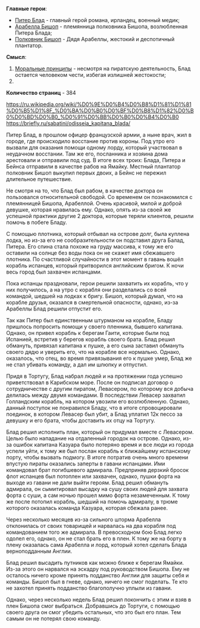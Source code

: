 **Главные герои**:
- <u>Питер Блад</u> - главный герой романа, ирландец, военный медик;
- <u>Арабелла Бишоп</u> - племянница полковника Бишопа, возлюбленная Питера Блада;
- <u>Полковник Бишоп</u> - Дядя Арабеллы, жестокий и деспотичный плантатор.

**Смысл**:
1) <u>Моральные принципы</u> - несмотря на пиратскую деятельность, Блад остается человеком чести, избегая излишней жестокости;
2) 

**Количество страниц** - 384

https://ru.wikipedia.org/wiki/%D0%9E%D0%B4%D0%B8%D1%81%D1%81%D0%B5%D1%8F_%D0%BA%D0%B0%D0%BF%D0%B8%D1%82%D0%B0%D0%BD%D0%B0_%D0%91%D0%BB%D0%B0%D0%B4%D0%B0
https://briefly.ru/sabatini/odisseia_kapitana_blada/

Питер Блад, в прошлом офицер французской армии, а ныне врач, жил в городе, где происходило восстание против короны. Под утро его вызвали для оказания помощи одному лорду, который участвовал в неудачном восстании. Там же его, посланника и хозяина дома арестовали и отправили под суд. В итоге всех троих: Блада, Питера и Бейнса отправили в качестве рабов на Ямайку. Местный плантатор полковник Бишоп выкупил первых двоих, а Бейнс не пережил длительное путешествие.

Не смотря на то, что Блад был рабом, в качестве доктора он пользовался относительной свободой. Со временем он познакомился с племянницей Бишопа, Арабеллой. Очень красивой, милой и доброй девушке, которая нравилась ему. Однако, опять из-за своей же успешной практики другие 2 доктора, которые теряли клиентов, решили помочь в побеге Бладу.

С помощью плотника, который отбывал на острове долг, была куплена лодка, но из-за его не сообразительности он подставил друга Балад, Питера. Его спина стала похоже на груду массива, к тому же его оставили на солнце без воды пока он не скажет имя сбежавшего плотника. По счастливой случайности в этот момент в гавань вошёл корабль испанцев, который притворился английским бригом. К ночи весь город был захвачен испанцами.

Пока испанцы праздновали, герои решили захватить их корабль, что у них получилось, а на утро с корабля они разделались со всей командой, шедшей на лодках к бригу. Бишоп, который думал, что на корабле друзья, оказался в смертельной опасности, однако, из-за Арабеллы Блад решили отпустит его.

Так как Питер был единственным штурманом на корабле, Бладу пришлось попросить помощи у своего пленника, бывшего капитана. Однако, он привел корабль к берегам Гаити, которые были под Испанией, встретив у берегов корабль своего брата. Блад решил обмануть, привязал капитана к пушке, а его сына заставил обмануть своего дядю и уверить его, что на корабле все нормально. Однако, оказалось, что отец, во время привязывания его к пушке умер, Блад же не стал убивать команду, а дал им шлюпку и отпустил.

Придя в Тортугу, Блад набрал людей и на протяжении года успешно приветствовал в Карибском море. После он подписал договор о сотрудничестве с другим пиратом, Левасером, по которому вся добыча делилась между двумя командами. В последствии Левасер захватил Голландским корабль, на котором увозили его возлюбленную. Однако, данный поступок не понравился Бладу, что в итоге спровоцировали поединок, в котором Левасер был убит, а Блад уплатил 12к пессо за девушку и его брата, чтобы доставить их отцу на Тортугу.

Блад решил исполнить план, который он придумал вместе с Левасером. Целью было нападание на отдаленный городок на острове. Однако, из-за ошибок капитана Казуара было потеряно время и все люди из города успели уйти, к тому же был послан корабль к ближайшему испанскому порту, чтобы вызвать подмогу. В итоге потратив очень много времени впустую пираты оказались заперты в гавани испанцами. Ими командовал брат погибшевого адмирала. Предприняв дерзкий бросок флот испанцев был потоплен или захвачен, однако, пушки форта на выходе из гавани не дали выйти героям. Блад решил обмануть адмирала, он сымитировал высадку на сушу своих людей для захвата форта с суши, а сам ночью прошел мимо форта незамеченным. К тому же после потопил корабль, шедший на помочь адмиралу, в трюме которого оказалась команда Казуара, которая сбежала ранее.

Через несколько месяцев из-за сильного шторма Арабелла отклонилась от своих товарищей и нарвалась на два корабля под командованием того же адмирала. В превосходном бою Блад легко одолел его, однако, он не стал брать его в плен. К тому же на борту в плену оказалась сама Арабелла и лорд, который хотел сделать Блада верноподданным Англии.

Блад решил высадить путников как можно ближе к берегам Ямайки. Из-за этого он нарвался на эскадру под руководством Бишопа. Ему не осталось ничего кроме принять подданство Англии для защиты себя и команды. Бишоп был в гневе, однако, ничего не смог поделать. Те кто не захотел принять подданство благополучно уплыли из гавани.

Однако, через несколько недель Блад решил покончить с этим и взяв в плен Бишопа смог выбраться. Добравшись до Тортуги, с помощью своего друга он смог убедить остальных, что это был его план. Тем самым он не потерял свою команду.